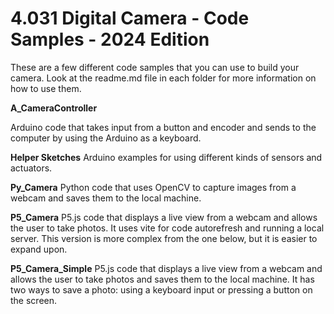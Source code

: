 # 4.031 Digital Camera - Code Samples - 2024 Edition

These are a few different code samples that you can use to build your camera. Look at the readme.md file in each folder for more information on how to use them.

**A_CameraController**

Arduino code that takes input from a button and encoder and sends to the computer by using the Arduino as a keyboard. 

**Helper Sketches**
Arduino examples for using different kinds of sensors and actuators.

**Py_Camera**
Python code that uses OpenCV to capture images from a webcam and saves them to the local machine.

**P5_Camera**
P5.js code that displays a live view from a webcam and allows the user to take photos. It uses vite for code autorefresh and running a local server. This version is more complex from the one below, but it is easier to expand upon.

**P5_Camera_Simple**
P5.js code that displays a live view from a webcam and allows the user to take photos and saves them to the local machine. It has two ways to save a photo: using a keyboard input or pressing a button on the screen.




